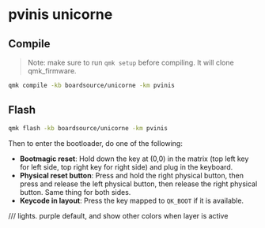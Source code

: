 
# pvinis unicorne


## Compile

> Note: make sure to run `qmk setup` before compiling. It will clone qmk_firmware.

```sh
qmk compile -kb boardsource/unicorne -km pvinis
```

## Flash

```sh
qmk flash -kb boardsource/unicorne -km pvinis
```

Then to enter the bootloader, do one of the following:
- **Bootmagic reset**: Hold down the key at (0,0) in the matrix (top left key for left side, top right key for right side) and plug in the keyboard.
- **Physical reset button**: Press and hold the right physical button, then press and release the left physical button, then release the right physical button. Same thing for both sides.
- **Keycode in layout**: Press the key mapped to `QK_BOOT` if it is available.




/// lights. purple default, and show other colors when layer is active
